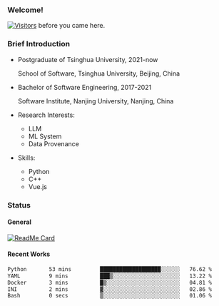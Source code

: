 ### Welcome!

[![Visitors](https://visitor-badge.laobi.icu/badge?page_id=HermitSun.HermitSun)]() before you came here.

### Brief Introduction

- Postgraduate of Tsinghua University, 2021-now
  
  School of Software, Tsinghua University, Beijing, China

- Bachelor of Software Engineering, 2017-2021
  
  Software Institute, Nanjing University, Nanjing, China

- Research Interests:
  - LLM
  - ML System
  - Data Provenance

- Skills:
  - Python
  - C++
  - Vue.js

### Status

#### General

[![ReadMe Card](https://github-readme-stats.hermitsun.vercel.app/api?username=HermitSun&count_private=true&show_icons=true)]()

#### Recent Works

<!--START_SECTION:waka-->

```txt
Python       53 mins         ███████████████████░░░░░░   76.62 %
YAML         9 mins          ███▒░░░░░░░░░░░░░░░░░░░░░   13.22 %
Docker       3 mins          █▒░░░░░░░░░░░░░░░░░░░░░░░   04.81 %
INI          2 mins          ▓░░░░░░░░░░░░░░░░░░░░░░░░   02.86 %
Bash         0 secs          ▒░░░░░░░░░░░░░░░░░░░░░░░░   01.06 %
```

<!--END_SECTION:waka-->
